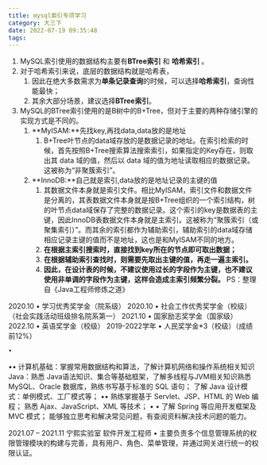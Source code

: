 ```yaml
---
title: mysql索引专项学习
category: 大三下
date: 2022-07-19 09:35:48
tags:
---
```


1. MySQL索引使用的数据结构主要有**BTree索引** 和 **哈希索引** 。
2. 对于哈希索引来说，底层的数据结构就是哈希表，
    1. 因此在绝大多数需求为**单条记录查询**的时候，可以选择**哈希索引**，查询性能最快；
    2. 其余大部分场景，建议选择**BTree索引**。
3. MySQL的BTree索引使用的是B树中的B+Tree，但对于主要的两种存储引擎的实现方式是不同的。
    1. **MyISAM:**先找key,再找data,data放的是地址  
        1. B+Tree叶节点的data域存放的是数据记录的地址。在索引检索的时候，首先按照B+Tree搜索算法搜索索引，如果指定的Key存在，则取出其 data 域的值，然后以 data 域的值为地址读取相应的数据记录。这被称为“非聚簇索引”。
    2. **InnoDB:**自己就是索引,data放的是地址记录的主键的值  
        1. 其数据文件本身就是索引文件。相比MyISAM，索引文件和数据文件是分离的，其表数据文件本身就是按B+Tree组织的一个索引结构，树的叶节点data域保存了完整的数据记录。这个索引的key是数据表的主键，因此InnoDB表数据文件本身就是主索引。这被称为“聚簇索引（或聚集索引）”。而其余的索引都作为辅助索引，辅助索引的data域存储相应记录主键的值而不是地址，这也是和MyISAM不同的地方。
        2. **在根据主索引搜索时，直接找到key所在的节点即可取出数据；**
        3. **在根据辅助索引查找时，则需要先取出主键的值，再走一遍主索引。** 
        4. **因此，在设计表的时候，不建议使用过长的字段作为主键，也不建议使用非单调的字段作为主键，这样会造成主索引频繁分裂。** PS：整理自《Java工程师修炼之道》


2020.10	•	学习优秀奖学金（院系级）
2020.10	•	社会工作优秀奖学金（校级）（社会实践活动班级排名院系第一）
2021.10	•	国家励志奖学金（国家级）
2022.10	•	英语奖学金（校级）
2019-2022学年	•	人民奖学金*3（校级）（成绩前12%）
		
	•
••	计算机基础：掌握常用数据结构和算法，了解计算机网络和操作系统相关知识
Java：熟悉 Java语法知识、集合等基础框架，了解多线程与JVM相关知识熟悉 MySQL、Oracle 数据库，熟练书写基于标准的 SQL 语句；
了解 Java 设计模式：单例模式、工厂模式等；
	••	熟练掌握基于 Servlet、JSP、HTML 的 Web 编程；
熟悉 Ajax、JavaScript、XML 等技术；
	•
•	了解 Spring 等应用开发框架及 MVC 模式；
能够独立思考和解决常见问题，有查阅资料解决技术问题的能力。


2021.07 – 2021.11		宁熙实验室 软件开发工程师
	•	主要负责多个信息管理系统的权限管理模块的构建与完善，具有用户、角色、菜单管理，并通过网关进行统一的权限认证。
